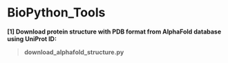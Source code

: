 # BioPython_Tools
<b> [1] Download protein structure with PDB format from AlphaFold database using UniProt ID:
>download_alphafold_structure.py  
